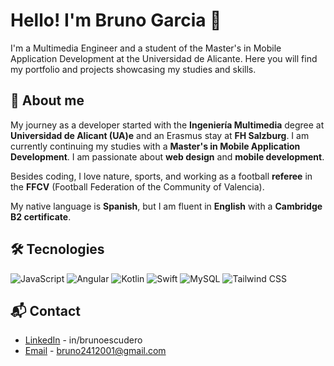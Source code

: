 # Hello! I'm Bruno Garcia 👋

I'm a Multimedia Engineer and a student of the Master's in Mobile Application Development at the Universidad de Alicante. Here you will find my portfolio and projects showcasing my studies and skills.

## 🌱 About me

My journey as a developer started with the **Ingeniería Multimedia** degree at **Universidad de Alicant (UA)e** and an Erasmus stay at **FH Salzburg**. I am currently continuing my studies with a **Master's in Mobile Application Development**. I am passionate about **web design** and **mobile development**. 

Besides coding, I love nature, sports, and working as a football **referee** in the **FFCV** (Football Federation of the Community of Valencia). 

My native language is **Spanish**, but I am fluent in **English** with a **Cambridge B2 certificate**.


## 🛠️ Tecnologies

![JavaScript](https://img.shields.io/badge/-JavaScript-F7DF1E?logo=javascript&logoColor=black&style=for-the-badge) ![Angular](https://img.shields.io/badge/-Angular-DD0031?logo=angular&logoColor=white&style=for-the-badge) ![Kotlin](https://img.shields.io/badge/-Kotlin-7F52FF?logo=kotlin&logoColor=white&style=for-the-badge) ![Swift](https://img.shields.io/badge/-Swift-FA7343?logo=swift&logoColor=white&style=for-the-badge) ![MySQL](https://img.shields.io/badge/-MySQL-4479A1?logo=mysql&logoColor=white&style=for-the-badge) ![Tailwind CSS](https://img.shields.io/badge/-Tailwind%20CSS-06B6D4?logo=tailwind-css&logoColor=white&style=for-the-badge)

## 📬 Contact

- [LinkedIn](https://www.linkedin.com/in/brunoescudero/) - in/brunoescudero
- [Email](mailto:bruno2412001@gmail.com) - bruno2412001@gmail.com

